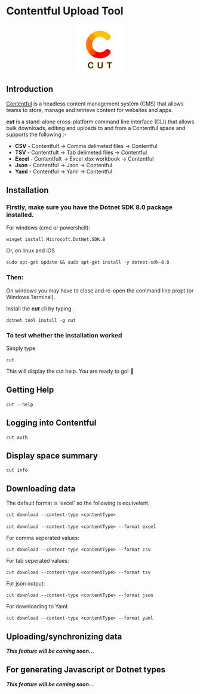 # Contentful Upload Tool

<div style="text-align:center">

![image](docs/images/cut.png)

</div>

## Introduction 

[Contentful](https://www.contentful.com/) is a headless content management system (CMS) that allows teams to store, manage and retrieve content for websites and apps.

***cut*** is a stand-alone  cross-platform command line interface (CLI) that allows bulk downloads, editing and uploads to and from a Contentful space and supports the following :-

- **CSV** - Contentfult -> Comma delimeted files -> Contentful
- **TSV** - Contentfult -> Tab delimeted files -> Contentful
- **Excel** - Contentfult -> Excel xlsx workbook -> Contentful
- **Json** - Contentful -> Json -> Contentful
- **Yaml** - Contentful -> Yaml -> Contentful

## Installation

### Firstly, make sure you have the Dotnet SDK 8.0 package installed.

For windows (cmd or powershell):
```
winget install Microsoft.DotNet.SDK.8
```

Or, on linux and iOS
``` 
sudo apt-get update && sudo apt-get install -y dotnet-sdk-8.0
```

### Then:
On windows you may have to close and re-open the command line propt (or Windows Terminal).

Install the ***cut*** cli by typing.
```
dotnet tool install -g cut
```

### To test whether the installation worked
Simply type
```
cut
```
This will display the 
cut help. You are ready to go! 🚀

## Getting Help

```
cut --help
```

## Logging into Contentful
```
cut auth
```

## Display space summary
``` 
cut info
```

## Downloading data
The default format is 'excel' so the following is equivelent.
```
cut download --content-type <contentType> 

cut download --content-type <contentType> --format excel
```
For comma seperated values:
```
cut download --content-type <contentType> --format csv
```
For tab seperated values:
```
cut download --content-type <contentType> --format tsv
```
For json output:
```
cut download --content-type <contentType> --format json
```
For downloading to Yaml:
```
cut download --content-type <contentType> --format yaml
```

## Uploading/synchronizing data

***This feature will be coming soon...***

## For generating Javascript or Dotnet types

***This feature will be coming soon...***
